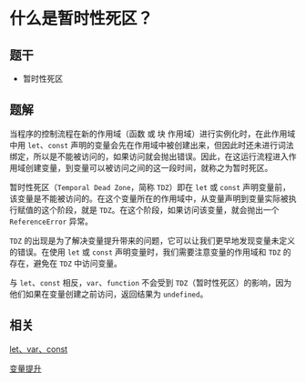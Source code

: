 # 什么是暂时性死区？

## 题干

- 暂时性死区

## 题解

当程序的控制流程在新的作用域（函数 或 块 作用域）进行实例化时，在此作用域中用 `let`、`const` 声明的变量会先在作用域中被创建出来，但因此时还未进行词法绑定，所以是不能被访问的，如果访问就会抛出错误。因此，在这运行流程进入作用域创建变量，到变量可以被访问之间的这一段时间，就称之为暂时死区。

暂时性死区（`Temporal Dead Zone`，简称 `TDZ`）即在 `let` 或 `const` 声明变量前，该变量是不能被访问的。在这个变量所在的作用域中，从变量声明到变量实际被执行赋值的这个阶段，就是 `TDZ`。在这个阶段，如果访问该变量，就会抛出一个 `ReferenceError` 异常。

`TDZ` 的出现是为了解决变量提升带来的问题，它可以让我们更早地发现变量未定义的错误。在使用 `let` 或 `const` 声明变量时，我们需要注意变量的作用域和 `TDZ` 的存在，避免在 `TDZ` 中访问变量。


与 `let`、`const` 相反，`var`、`function` 不会受到 `TDZ`（暂时性死区）的影响，因为他们如果在变量创建之前访问，返回结果为 `undefined`。


## 相关

[let、var、const](./010040_let_const_var.md)

[变量提升](./010050_variable_elevation.md)
